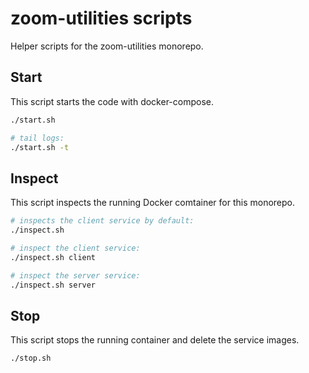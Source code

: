 # zoom-utilities scripts

Helper scripts for the zoom-utilities monorepo.

## Start

This script starts the code with docker-compose.

```sh
./start.sh

# tail logs:
./start.sh -t
```

## Inspect

This script inspects the running Docker comtainer for this monorepo.

```sh
# inspects the client service by default:
./inspect.sh

# inspect the client service:
./inspect.sh client

# inspect the server service:
./inspect.sh server
```

## Stop

This script stops the running container and delete the service images.

```sh
./stop.sh
```
